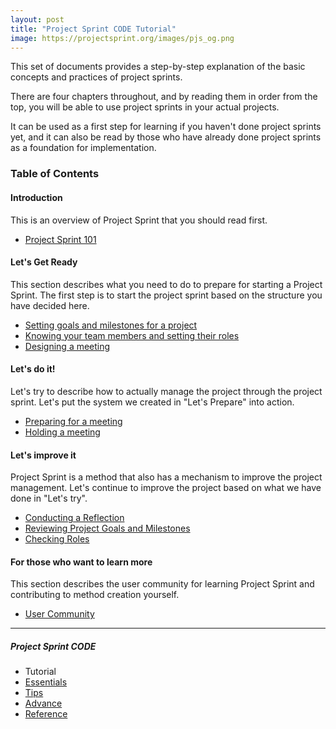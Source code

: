 ```yaml
---
layout: post
title: "Project Sprint CODE Tutorial"
image: https://projectsprint.org/images/pjs_og.png
---
```


This set of documents provides a step-by-step explanation of the basic concepts and practices of project sprints.

There are four chapters throughout, and by reading them in order from the top, you will be able to use project sprints in your actual projects.

It can be used as a first step for learning if you haven't done project sprints yet, and it can also be read by those who have already done project sprints as a foundation for implementation.

### Table of Contents

#### Introduction
This is an overview of Project Sprint that you should read first.

  - [Project Sprint 101](section1-1.md)

#### Let's Get Ready
This section describes what you need to do to prepare for starting a Project Sprint. The first step is to start the project sprint based on the structure you have decided here.

- [Setting goals and milestones for a project](section2-1.md)
- [Knowing your team members and setting their roles](section2-2.md)
- [Designing a meeting](section2-3.md)

#### Let's do it!
Let's try to describe how to actually manage the project through the project sprint. Let's put the system we created in "Let's Prepare" into action.

- [Preparing for a meeting](section3-1.md)
- [Holding a meeting](section3-2.md)

#### Let's improve it
Project Sprint is a method that also has a mechanism to improve the project management. Let's continue to improve the project based on what we have done in "Let's try".

- [Conducting a Reflection](section4-1.md)
- [Reviewing Project Goals and Milestones](section4-2.md)
- [Checking Roles](section4-3.md)

#### For those who want to learn more
This section describes the user community for learning Project Sprint and contributing to method creation yourself.

- [User Community](section5-1.md)

---

##### Project Sprint CODE
- Tutorial
- [Essentials](../essentials.md)
- [Tips](../tips/index.md)
- [Advance](../advance.md)
- [Reference](../reference.md)
